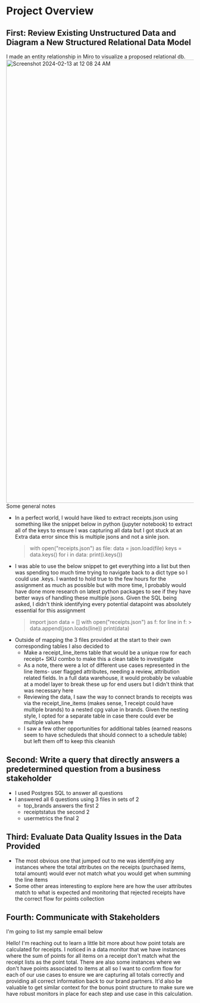 # Project Overview 

## First: Review Existing Unstructured Data and Diagram a New Structured Relational Data Model
I made an entity relationship in Miro to visualize a proposed relational db. 
<img width="1190" alt="Screenshot 2024-02-13 at 12 08 24 AM" src="https://github.com/baljoe231/fetch-application/assets/39926481/9a3d12a8-16af-4bcf-81c8-507b8bf070c1">
Some general notes 
+ In a perfect world, I would have liked to extract receipts.json using something like the snippet below in python (jupyter notebook) to extract all of the keys to ensure I was capturing all data but I got stuck at an Extra data error since this is multiple jsons and not a sinle json. 
  > with open("receipts.json") as file:
  > data = json.load(file)
  >keys = data.keys()
  >for i in data: print(i.keys())
+ I was able to use the below snippet to get everything into a list but then was spending too much time trying to navigate back to a dict type so I could use .keys. I wanted to hold true to the few hours for the assignment as much as possible but with more time, I probably would have done more research on latest python packages to see if they have better ways of handling these multiple jsons. Given the SQL being asked, I didn't think identifying every potential datapoint was absolutely essential for this assignment
  > import json
  > data = []
  > with open("receipts.json") as f:
  > for line in f:
        > data.append(json.loads(line))
  > print(data)
+ Outside of mapping the 3 files provided at the start to their own corresponding tables I also decided to
  * Make a receipt_line_items table that would be a unique row for each receipt+ SKU combo to make this a clean table to investigate
  * As a note, there were a lot of different use cases represented in the line items- user flagged attributes, needing a review, attribution related fields. In a full data warehouse, it would probably be valuable at a model layer to break these up for end users but I didn't think that was necessary here
  * Reviewing the data, I saw the way to connect brands to receipts was via the receipt_line_items (makes sense, 1 receipt could have multiple brands) to a nested cpg value in brands. Given the nesting style, I opted for a separate table in case there could ever be multiple values here
  * I saw a few other opportunities for additional tables (earned reasons seem to have scheduleds that should connect to a schedule table) but left them off to keep this cleanish
 
## Second: Write a query that directly answers a predetermined question from a business stakeholder
+ I used Postgres SQL to answer all questions
+ I answered all 6 questions using 3 files in sets of 2
  * top_brands answers the first 2
  * receiptstatus the second 2
  * usermetrics the final 2
 
## Third: Evaluate Data Quality Issues in the Data Provided
+ The most obvious one that jumped out to me was identifying any instances where the total attributes on the receipts (purchased items, total amount) would ever not match what you would get when summing the line items
+ Some other areas interesting to explore here are how the user attributes match to what is expected and monitoring that rejected receipts have the correct flow for points collection

## Fourth: Communicate with Stakeholders
I'm going to list my sample email below

Hello! I'm reaching out to learn a little bit more about how point totals are calculated for receipts. I noticed in a data monitor that we have instances where the sum of points for all items on a receipt don't match what the receipt lists as the point total. There are also some instances where we don't have points associated to items at all so I want to confirm flow for each of our use cases to ensure we are capturing all totals correctly and providing all correct information back to our brand partners. It'd also be valuable to get similar context for the bonus point structure to make sure we have robust monitors in place for each step and use case in this calculation.

